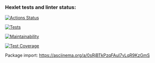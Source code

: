 ### Hexlet tests and linter status:
[![Actions Status](https://github.com/mminnekaev/python-project-50/workflows/hexlet-check/badge.svg)](https://github.com/mminnekaev/python-project-50/actions)

[![Tests](https://github.com/mminnekaev/python-project-50/workflows/Python%20CI/badge.svggit )](https://github.com/mminnekaev/python-project-50/actions)

[![Maintainability](https://api.codeclimate.com/v1/badges/b1fa8193364795606d7f/maintainability)](https://codeclimate.com/github/mminnekaev/python-project-50/maintainability)

[![Test Coverage](https://api.codeclimate.com/v1/badges/b1fa8193364795606d7f/test_coverage)](https://codeclimate.com/github/mminnekaev/python-project-50/test_coverage)

Package import:
https://asciinema.org/a/0sRjBTkPzqFAuI7vLqR9KzGmS